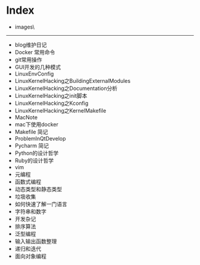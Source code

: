 Index
=====

* images\

--------------------

* blog维护日记
* Docker 常用命令
* git常用操作
* GUI开发的几种模式
* LinuxEnvConfig
* LinuxKernelHacking之BuildingExternalModules
* LinuxKernelHacking之Documentation分析
* LinuxKernelHacking之init脚本
* LinuxKernelHacking之Kconfig
* LinuxKernelHacking之KernelMakefile
* MacNote
* mac下使用docker
* Makefile 简记
* ProblemInQtDevelop
* Pycharm 简记
* Python的设计哲学
* Ruby的设计哲学
* vim
* 元编程
* 函数式编程
* 动态类型和静态类型
* 垃圾收集
* 如何快速了解一门语言
* 字符串和数字
* 开发杂记
* 排序算法
* 泛型编程
* 输入输出函数整理
* 递归和迭代
* 面向对象编程
